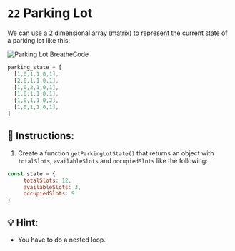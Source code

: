 # `22` Parking Lot

We can use a 2 dimensional array (matrix) to represent the current state of a parking lot like this:


![Parking Lot BreatheCode](../../.learn/assets/23.png)

```js
parking_state = [
  [1,0,1,1,0,1],
  [2,0,1,1,0,1],
  [1,0,2,1,0,1],
  [1,0,1,1,0,1],
  [1,0,1,1,0,2],
  [1,0,1,1,0,1],
]
```

## 📝 Instructions:

1. Create a function `getParkingLotState()` that returns an object with `totalSlots`, `availableSlots` and `occupiedSlots` like the following:

```js
const state = {
     totalSlots: 12,
     availableSlots: 3,
     occupiedSlots: 9
}
```

## 💡 Hint:

+ You have to do a nested loop.

